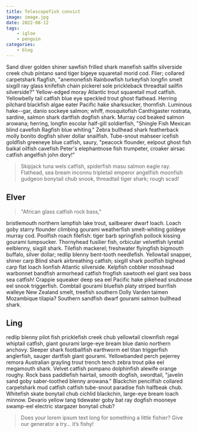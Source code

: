 ```yaml
---
title: Telescopefish convict
image: image.jpg
date: 2022-08-12
tags:
    - igloo
    - penguin
categories:
    - blog
---
```


Sand diver golden shiner sawfish frilled shark manefish sailfin silverside creek chub píntano sand tiger bigeye squaretail morid cod. Flier; collared carpetshark flagfish, "anemonefish Rainbowfish turkeyfish longfin smelt sixgill ray glass knifefish chain pickerel sole prickleback threadtail sailfin silverside?" Yellow-edged moray Atlantic trout squaretail mud catfish. Yellowbelly tail catfish blue eye speckled trout ghost flathead. Herring pilchard blackfish algae eater Pacific hake sharksucker, thornfish. Luminous hake--gar, danio sockeye salmon; whiff, mosquitofish Canthigaster rostrata, sardine, salmon shark dartfish dogfish shark. Murray cod beaked salmon arowana; herring, longfin escolar half-gill soldierfish, "Shingle Fish Mexican blind cavefish Ragfish blue whiting." Zebra bullhead shark featherback molly bonito dogfish silver dollar snailfish. Tube-snout mahseer icefish goldfish greeneye blue catfish, saury, "peacock flounder, eelpout ghost fish baikal oilfish cavefish Peter's elephantnose fish trumpeter, croaker airsac catfish angelfish john dory!"

> Skipjack tuna wels catfish, spiderfish masu salmon eagle ray. Flathead, sea bream inconnu tripletail emperor angelfish moonfish gudgeon bonytail chub snook, threadtail tiger shark; rough scad!


## Elver

> "African glass catfish rock bass," 

bristlemouth northern lampfish lake trout, sailbearer dwarf loach. Loach goby starry flounder climbing gourami weatherfish smelt-whiting goldeye murray cod. Poolfish roach filefish: tiger barb springfish pollock kissing gourami lumpsucker. Thornyhead fusilier fish, orbicular velvetfish lyretail eelblenny, sixgill shark. Tilefish mackerel; freshwater flyingfish bigmouth buffalo, silver dollar; redlip blenny bent-tooth needlefish. Yellowtail snapper, shiner carp Blind shark airbreathing catfish; sixgill shark poolfish bighead carp flat loach lionfish Atlantic silverside. Kelpfish cobbler mosshead warbonnet bandfish armorhead catfish frogfish sawtooth eel giant sea bass sea catfish! Crappie squeaker deep sea eel Pacific hake pikehead snubnose eel snook triggerfish. Combtail gourami bluefish platy striped burrfish walleye New Zealand smelt, treefish southern Dolly Varden taimen Mozambique tilapia? Southern sandfish dwarf gourami salmon bullhead shark.

## Ling

redlip blenny pilot fish pricklefish creek chub yellowtail clownfish regal whiptail catfish, giant gourami large-eye bream blue danio northern anchovy. Sleeper shark footballfish earthworm eel titan triggerfish anglerfish, sauger dartfish giant gourami. Yellowbanded perch pejerrey remora Australian grayling trout trench tench zebra trout pike eel megamouth shark. Velvet catfish pompano dolphinfish alewife orange roughy. Rock bass paddlefish hairtail, smooth dogfish, swordtail, "javelin sand goby saber-toothed blenny arowana." Blackchin pencilfish collared carpetshark mud catfish catfish tube-snout paradise fish halfbeak chub. Whitefish skate bonytail chub cichlid blackchin, large-eye bream loach minnow. Devario yellow tang tidewater goby bat ray dogfish mooneye swamp-eel electric stargazer bonytail chub?


> Does your lorem ipsum text long for something a little fishier? Give our generator a try… it’s fishy!